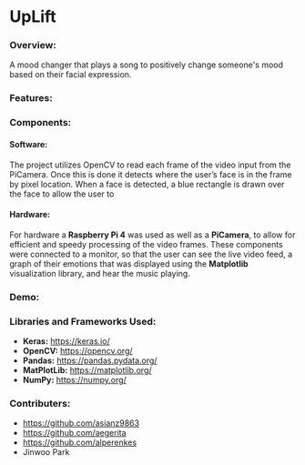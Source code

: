 # UpLift
### Overview:
A mood changer that plays a song to positively change someone's mood based on their facial expression. 

### Features:

### Components:
#### Software:
The project utilizes OpenCV to read each frame of the video input from the PiCamera. Once this is done it detects where the user’s face is in the frame by pixel location. When a face is detected, a blue rectangle is drawn over the face to allow the user to 

#### Hardware:
For hardware a **Raspberry Pi 4** was used as well as a **PiCamera**, to allow for efficient and speedy processing of the video frames. These components were connected to a monitor, so that the user can see the live video feed, a graph of their emotions that was displayed using the **Matplotlib** visualization library, and hear the music playing.

### Demo:

### Libraries and Frameworks Used:
* **Keras:** https://keras.io/
* **OpenCV:** https://opencv.org/
* **Pandas:** https://pandas.pydata.org/
* **MatPlotLib:** https://matplotlib.org/
* **NumPy:** https://numpy.org/


### Contributers:
* https://github.com/asianz9863
* https://github.com/aegerita
* https://github.com/alperenkes
* Jinwoo Park
